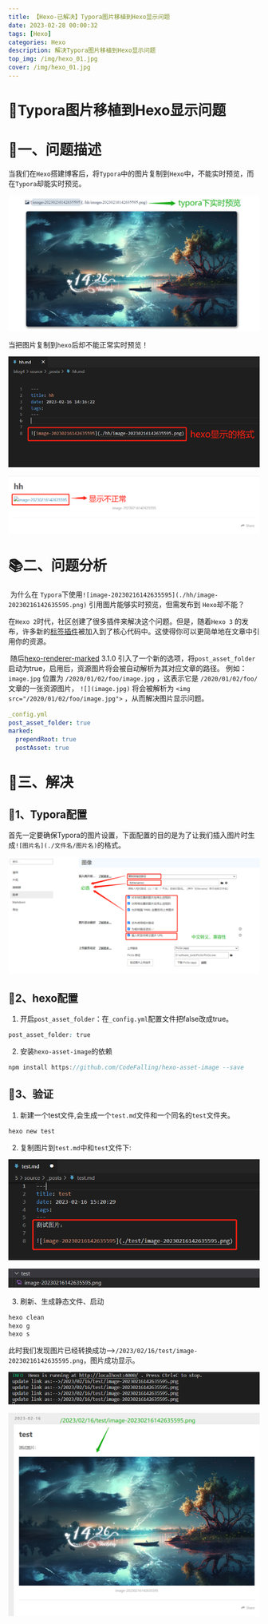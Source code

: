 ```yaml
---
title: 【Hexo-已解决】Typora图片移植到Hexo显示问题
date: 2023-02-28 00:00:32
tags: [Hexo]
categories: Hexo
description: 解决Typora图片移植到Hexo显示问题
top_img: /img/hexo_01.jpg
cover: /img/hexo_01.jpg
---
```

# 🌴Typora图片移植到Hexo显示问题

# 👀一、问题描述

当我们在`Hexo`搭建博客后，将`Typora`中的图片复制到`Hexo`中，不能实时预览，而在`Typora`却能实时预览。

![image-20230216144136515](Typora图片移植到Hexo显示问题/image-20230216144136515.png)

当把图片复制到`hexo`后却不能正常实时预览！

![image-20230216143236449](Typora图片移植到Hexo显示问题/image-20230216143236449.png)

![image-20230216143337377](Typora图片移植到Hexo显示问题/image-20230216143337377.png)

# 📚二、问题分析

​		为什么在 `Typora`下使用`![image-20230216142635595](./hh/image-20230216142635595.png)` 引用图片能够实时预览，但需发布到 `Hexo`却不能？

​		在`Hexo 2`时代，社区创建了很多插件来解决这个问题。但是，随着`Hexo 3` 的发布，许多新的[标签插件](https://hexo.io/zh-cn/docs/tag-plugins#引用资源)被加入到了核心代码中。这使得你可以更简单地在文章中引用你的资源。

​		随后[hexo-renderer-marked](https://github.com/hexojs/hexo-renderer-marked) 3.1.0 引入了一个新的选项，将`post_asset_folder`启动为true，启用后，资源图片将会被自动解析为其对应文章的路径。
例如： `image.jpg` 位置为 `/2020/01/02/foo/image.jpg` ，这表示它是 `/2020/01/02/foo/` 文章的一张资源图片， `![](image.jpg)` 将会被解析为 `<img src="/2020/01/02/foo/image.jpg">` ，从而解决图片显示问题。

```yml
_config.yml
post_asset_folder: true
marked:
  prependRoot: true
  postAsset: true
```

# 🚀三、解决

## 🧊1、Typora配置

首先一定要确保Typora的图片设置，下面配置的目的是为了让我们插入图片时生成`![图片名](./文件名/图片名)`的格式。

![image-20230216151005074](Typora图片移植到Hexo显示问题/image-20230216151005074.png)

## 🧊2、hexo配置

1. 开启`post_asset_folder`：在`_config.yml`配置文件把false改成true。

```css
post_asset_folder: true
```

2. 安装`hexo-asset-image`的依赖

```js
npm install https://github.com/CodeFalling/hexo-asset-image --save	
```

## 🧊3、验证

1. 新建一个test文件,会生成一个`test.md`文件和一个同名的`test`文件夹。

```css
hexo new test
```

2. 复制图片到`test.md`中和`test`文件下:

![image-20230216152515154](Typora图片移植到Hexo显示问题/image-20230216152515154.png)

![image-20230216152645278](Typora图片移植到Hexo显示问题/image-20230216152645278.png)

3. 刷新、生成静态文件、启动

```css
hexo clean
hexo g
hexo s
```

此时我们发现图片已经转换成功-->`/2023/02/16/test/image-20230216142635595.png`，图片成功显示。

![image-20230216152939617](Typora图片移植到Hexo显示问题/image-20230216152939617.png)

![image-20230216153112169](Typora图片移植到Hexo显示问题/image-20230216153112169.png)





